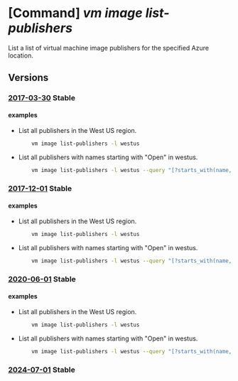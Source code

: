 # [Command] _vm image list-publishers_

List a list of virtual machine image publishers for the specified Azure location.

## Versions

### [2017-03-30](/Resources/mgmt-plane/L3N1YnNjcmlwdGlvbnMve30vcHJvdmlkZXJzL21pY3Jvc29mdC5jb21wdXRlL2xvY2F0aW9ucy97fS9wdWJsaXNoZXJz/2017-03-30.xml) **Stable**

<!-- mgmt-plane /subscriptions/{}/providers/microsoft.compute/locations/{}/publishers 2017-03-30 -->

#### examples

- List all publishers in the West US region.
    ```bash
        vm image list-publishers -l westus
    ```

- List all publishers with names starting with "Open" in westus.
    ```bash
        vm image list-publishers -l westus --query "[?starts_with(name, 'Open')]"
    ```

### [2017-12-01](/Resources/mgmt-plane/L3N1YnNjcmlwdGlvbnMve30vcHJvdmlkZXJzL21pY3Jvc29mdC5jb21wdXRlL2xvY2F0aW9ucy97fS9wdWJsaXNoZXJz/2017-12-01.xml) **Stable**

<!-- mgmt-plane /subscriptions/{}/providers/microsoft.compute/locations/{}/publishers 2017-12-01 -->

#### examples

- List all publishers in the West US region.
    ```bash
        vm image list-publishers -l westus
    ```

- List all publishers with names starting with "Open" in westus.
    ```bash
        vm image list-publishers -l westus --query "[?starts_with(name, 'Open')]"
    ```

### [2020-06-01](/Resources/mgmt-plane/L3N1YnNjcmlwdGlvbnMve30vcHJvdmlkZXJzL21pY3Jvc29mdC5jb21wdXRlL2xvY2F0aW9ucy97fS9wdWJsaXNoZXJz/2020-06-01.xml) **Stable**

<!-- mgmt-plane /subscriptions/{}/providers/microsoft.compute/locations/{}/publishers 2020-06-01 -->

#### examples

- List all publishers in the West US region.
    ```bash
        vm image list-publishers -l westus
    ```

- List all publishers with names starting with "Open" in westus.
    ```bash
        vm image list-publishers -l westus --query "[?starts_with(name, 'Open')]"
    ```

### [2024-07-01](/Resources/mgmt-plane/L3N1YnNjcmlwdGlvbnMve30vcHJvdmlkZXJzL21pY3Jvc29mdC5jb21wdXRlL2xvY2F0aW9ucy97fS9wdWJsaXNoZXJz/2024-07-01.xml) **Stable**

<!-- mgmt-plane /subscriptions/{}/providers/microsoft.compute/locations/{}/publishers 2024-07-01 -->
